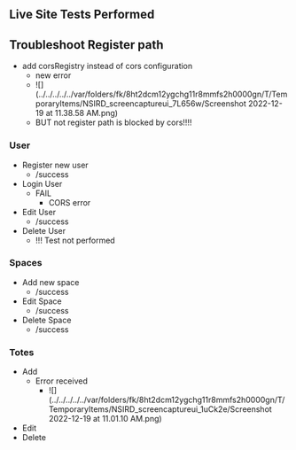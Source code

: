 ## Live Site Tests Performed

## Troubleshoot Register path 
- add corsRegistry instead of cors configuration 
  - new error 
  - ![](../../../../../var/folders/fk/8ht2dcm12ygchg11r8mmfs2h0000gn/T/TemporaryItems/NSIRD_screencaptureui_7L656w/Screenshot 2022-12-19 at 11.38.58 AM.png)
  - BUT not register path is blocked by cors!!!! 

### User 
- Register new user 
  - /success
- Login User 
  - FAIL 
    - CORS error 
- Edit User 
  - /success
- Delete User 
  - !!! Test not performed

### Spaces 
- Add new space 
  - /success
- Edit Space
  - /success
- Delete Space 
  - /success

### Totes 
- Add 
  - Error received 
    - ![](../../../../../var/folders/fk/8ht2dcm12ygchg11r8mmfs2h0000gn/T/TemporaryItems/NSIRD_screencaptureui_1uCk2e/Screenshot 2022-12-19 at 11.01.10 AM.png)
- Edit
- Delete